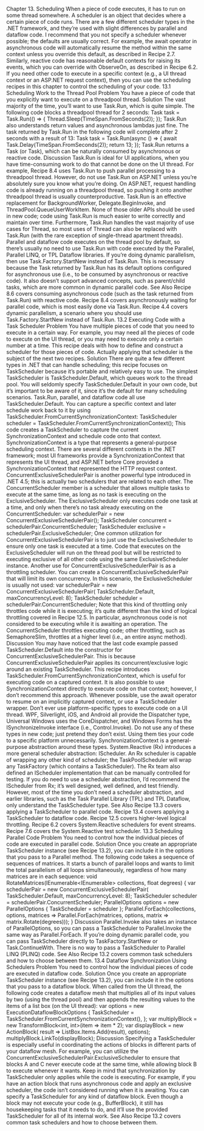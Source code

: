 ﻿Chapter 13. Scheduling
When a piece of code executes, it has to run on some thread somewhere. A
scheduler is an object that decides where a certain piece of code runs. There are
a few different scheduler types in the .NET framework, and they’re used with
slight differences by parallel and dataflow code.
I recommend that you not specify a scheduler whenever possible; the defaults
are usually correct. For example, the await operator in asynchronous code will
automatically resume the method within the same context unless you override
this default, as described in Recipe 2.7. Similarly, reactive code has reasonable
default contexts for raising its events, which you can override with ObserveOn,
as described in Recipe 6.2.
If you need other code to execute in a specific context (e.g., a UI thread context
or an ASP.NET request context), then you can use the scheduling recipes in
this chapter to control the scheduling of your code.
13.1 Scheduling Work to the Thread Pool
Problem
You have a piece of code that you explicitly want to execute on a threadpool
thread.
Solution
The vast majority of the time, you’ll want to use Task.Run, which is quite
simple. The following code blocks a threadpool thread for 2 seconds:
Task task = Task.Run(() =>
{
  Thread.Sleep(TimeSpan.FromSeconds(2));
});
Task.Run also understands return values and asynchronous lambdas just fine.
The task returned by Task.Run in the following code will complete after 2
seconds with a result of 13:
Task<int> task = Task.Run(async () =>
{
  await Task.Delay(TimeSpan.FromSeconds(2));
  return 13;
});
Task.Run returns a Task (or Task<T>), which can be naturally consumed by
asynchronous or reactive code.
Discussion
Task.Run is ideal for UI applications, when you have time-consuming work to
do that cannot be done on the UI thread. For example, Recipe 8.4 uses
Task.Run to push parallel processing to a threadpool thread. However, do not
use Task.Run on ASP.NET unless you’re absolutely sure you know what
you’re doing. On ASP.NET, request handling code is already running on a
threadpool thread, so pushing it onto another threadpool thread is usually
counterproductive.
Task.Run is an effective replacement for BackgroundWorker,
Delegate.BeginInvoke, and ThreadPool.QueueUserWorkItem. None of
those older APIs should be used in new code; code using Task.Run is much
easier to write correctly and maintain over time. Furthermore, Task.Run
handles the vast majority of use cases for Thread, so most uses of Thread can
also be replaced with Task.Run (with the rare exception of single-thread
apartment threads).
Parallel and dataflow code executes on the thread pool by default, so there’s
usually no need to use Task.Run with code executed by the Parallel, Parallel
LINQ, or TPL Dataflow libraries.
If you’re doing dynamic parallelism, then use Task.Factory.StartNew
instead of Task.Run. This is necessary because the Task returned by Task.Run
has its default options configured for asynchronous use (i.e., to be consumed by
asynchronous or reactive code). It also doesn’t support advanced concepts, such
as parent/child tasks, which are more common in dynamic parallel code.
See Also
Recipe 8.6 covers consuming asynchronous code (such as the task returned
from Task.Run) with reactive code.
Recipe 8.4 covers asynchronously waiting for parallel code, which is most
easily done via Task.Run.
Recipe 4.4 covers dynamic parallelism, a scenario where you should use
Task.Factory.StartNew instead of Task.Run.
13.2 Executing Code with a Task Scheduler
Problem
You have multiple pieces of code that you need to execute in a certain way. For
example, you may need all the pieces of code to execute on the UI thread, or
you may need to execute only a certain number at a time.
This recipe deals with how to define and construct a scheduler for those pieces
of code. Actually applying that scheduler is the subject of the next two recipes.
Solution
There are quite a few different types in .NET that can handle scheduling; this
recipe focuses on TaskScheduler because it’s portable and relatively easy to
use.
The simplest TaskScheduler is TaskScheduler.Default, which queues work
to the thread pool. You will seldomly specify TaskScheduler.Default in your
own code, but it’s important to be aware of it, since it’s the default for many
scheduling scenarios. Task.Run, parallel, and dataflow code all use
TaskScheduler.Default.
You can capture a specific context and later schedule work back to it by using
TaskScheduler.FromCurrentSynchronizationContext:
TaskScheduler scheduler = 
TaskScheduler.FromCurrentSynchronizationContext();
This code creates a TaskScheduler to capture the current
SynchronizationContext and schedule code onto that context.
SynchronizationContext is a type that represents a general-purpose
scheduling context. There are several different contexts in the .NET
framework; most UI frameworks provide a SynchronizationContext that
represents the UI thread, and ASP.NET before Core provided a
SynchronizationContext that represented the HTTP request context.
ConcurrentExclusiveSchedulerPair is another powerful type introduced in
.NET 4.5; this is actually two schedulers that are related to each other. The
ConcurrentScheduler member is a scheduler that allows multiple tasks to
execute at the same time, as long as no task is executing on the
ExclusiveScheduler. The ExclusiveScheduler only executes code one task
at a time, and only when there’s no task already executing on the
ConcurrentScheduler:
var schedulerPair = new ConcurrentExclusiveSchedulerPair();
TaskScheduler concurrent = schedulerPair.ConcurrentScheduler;
TaskScheduler exclusive = schedulerPair.ExclusiveScheduler;
One common utilization for ConcurrentExclusiveSchedulerPair is to just
use the ExclusiveScheduler to ensure only one task is executed at a time.
Code that executes on the ExclusiveScheduler will run on the thread pool but
will be restricted to executing exclusive of all other code using the same
ExclusiveScheduler instance.
Another use for ConcurrentExclusiveSchedulerPair is as a throttling
scheduler. You can create a ConcurrentExclusiveSchedulerPair that will
limit its own concurrency. In this scenario, the ExclusiveScheduler is usually
not used:
var schedulerPair = new ConcurrentExclusiveSchedulerPair(
    TaskScheduler.Default, maxConcurrencyLevel: 8);
TaskScheduler scheduler = schedulerPair.ConcurrentScheduler;
Note that this kind of throttling only throttles code while it is executing; it’s
quite different than the kind of logical throttling covered in Recipe 12.5. In
particular, asynchronous code is not considered to be executing while it is
awaiting an operation. The ConcurrentScheduler throttles executing code;
other throttling, such as SemaphoreSlim, throttles at a higher level (i.e., an
entire async method).
Discussion
You may have noticed that the last code example passed
TaskScheduler.Default into the constructor for
ConcurrentExclusiveSchedulerPair. This is because
ConcurrentExclusiveSchedulerPair applies its concurrent/exclusive logic
around an existing TaskScheduler.
This recipe introduces
TaskScheduler.FromCurrentSynchronizationContext, which is useful for
executing code on a captured context. It is also possible to use
SynchronizationContext directly to execute code on that context; however, I
don’t recommend this approach. Whenever possible, use the await operator to
resume on an implicitly captured context, or use a TaskScheduler wrapper.
Don’t ever use platform-specific types to execute code on a UI thread. WPF,
Silverlight, iOS, and Android all provide the Dispatcher type, Universal
Windows uses the CoreDispatcher, and Windows Forms has the
ISynchronizeInvoke interface (i.e., Control.Invoke). Do not use any of
these types in new code; just pretend they don’t exist. Using them ties your
code to a specific platform unnecessarily. SynchronizationContext is a
general-purpose abstraction around these types.
System.Reactive (Rx) introduces a more general scheduler abstraction:
IScheduler. An Rx scheduler is capable of wrapping any other kind of
scheduler; the TaskPoolScheduler will wrap any TaskFactory (which
contains a TaskScheduler). The Rx team also defined an IScheduler
implementation that can be manually controlled for testing. If you do need to
use a scheduler abstraction, I’d recommend the IScheduler from Rx; it’s well
designed, well defined, and test friendly. However, most of the time you don’t
need a scheduler abstraction, and earlier libraries, such as the Task Parallel
Library (TPL) and TPL Dataflow, only understand the TaskScheduler type.
See Also
Recipe 13.3 covers applying a TaskScheduler to parallel code.
Recipe 13.4 covers applying a TaskScheduler to dataflow code.
Recipe 12.5 covers higher-level logical throttling.
Recipe 6.2 covers System.Reactive schedulers for event streams.
Recipe 7.6 covers the System.Reactive test scheduler.
13.3 Scheduling Parallel Code
Problem
You need to control how the individual pieces of code are executed in parallel
code.
Solution
Once you create an appropriate TaskScheduler instance (see Recipe 13.2), you
can include it in the options that you pass to a Parallel method. The following
code takes a sequence of sequences of matrices. It starts a bunch of parallel
loops and wants to limit the total parallelism of all loops simultaneously,
regardless of how many matrices are in each sequence:
void RotateMatrices(IEnumerable<IEnumerable<Matrix>> collections, float 
degrees)
{
  var schedulerPair = new ConcurrentExclusiveSchedulerPair(
      TaskScheduler.Default, maxConcurrencyLevel: 8);
  TaskScheduler scheduler = schedulerPair.ConcurrentScheduler;
  ParallelOptions options = new ParallelOptions { TaskScheduler = 
scheduler };
  Parallel.ForEach(collections, options,
      matrices => Parallel.ForEach(matrices, options,
          matrix => matrix.Rotate(degrees)));
}
Discussion
Parallel.Invoke also takes an instance of ParallelOptions, so you can pass
a TaskScheduler to Parallel.Invoke the same way as Parallel.ForEach.
If you’re doing dynamic parallel code, you can pass TaskScheduler directly to
TaskFactory.StartNew or Task.ContinueWith.
There is no way to pass a TaskScheduler to Parallel LINQ (PLINQ) code.
See Also
Recipe 13.2 covers common task schedulers and how to choose between them.
13.4 Dataflow Synchronization Using Schedulers
Problem
You need to control how the individual pieces of code are executed in dataflow
code.
Solution
Once you create an appropriate TaskScheduler instance (see Recipe 13.2), you
can include it in the options that you pass to a dataflow block. When called
from the UI thread, the following code creates a dataflow mesh that multiplies
all of its input values by two (using the thread pool) and then appends the
resulting values to the items of a list box (on the UI thread):
var options = new ExecutionDataflowBlockOptions
{
  TaskScheduler = TaskScheduler.FromCurrentSynchronizationContext(),
};
var multiplyBlock = new TransformBlock<int, int>(item => item * 2);
var displayBlock = new ActionBlock<int>(
    result => ListBox.Items.Add(result), options);
multiplyBlock.LinkTo(displayBlock);
Discussion
Specifying a TaskScheduler is especially useful in coordinating the actions of
blocks in different parts of your dataflow mesh. For example, you can utilize
the ConcurrentExclusiveSchedulerPair.ExclusiveScheduler to ensure
that blocks A and C never execute code at the same time, while allowing block
B to execute whenever it wants.
Keep in mind that synchronization by TaskScheduler only applies while the
code is executing. For example, if you have an action block that runs
asynchronous code and apply an exclusive scheduler, the code isn’t considered
running when it is awaiting.
You can specify a TaskScheduler for any kind of dataflow block. Even though
a block may not execute your code (e.g., BufferBlock<T>), it still has
housekeeping tasks that it needs to do, and it’ll use the provided
TaskScheduler for all of its internal work.
See Also
Recipe 13.2 covers common task schedulers and how to choose between them.
